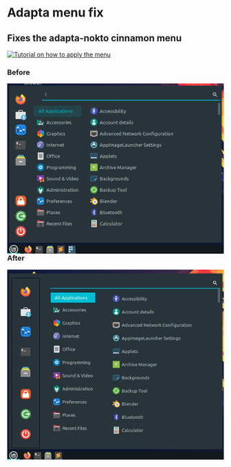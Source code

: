 # Adapta menu fix
## Fixes the adapta-nokto cinnamon menu

[![Tutorial on how to apply the menu](https://img.youtube.com/vi/YBwZB1UvE37w/0.jpg)](https://www.youtube.com/watch?v=BwZB1UvE37w)

### Before
<img src="Images/Old Menu.png"
     alt="Image of the old menu"
     style="float: left; margin-right: 10px;" />

### After
<img src="Images/new menu.png"
     alt="Image of the new menu"
     style="float: left; margin-right: 10px;" />

     

